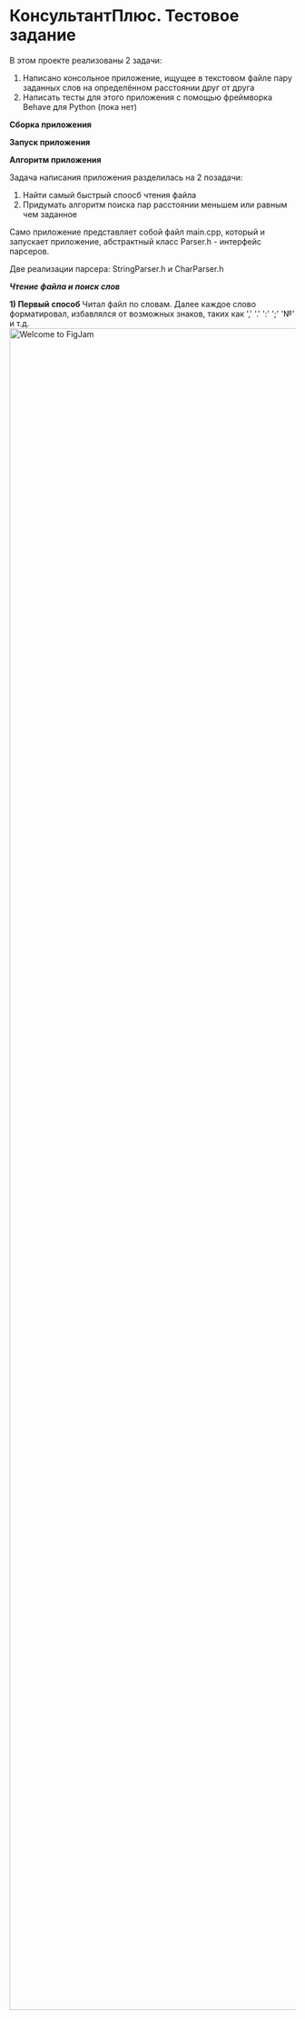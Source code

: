 # КонсультантПлюс. Тестовое задание

В этом проекте реализованы 2 задачи:
1) Написано консольное приложение, ищущее в текстовом файле пару заданных слов
на определённом расстоянии друг от друга
2) Написать тесты для этого приложения с помощью фреймворка Behave для Python (пока нет)

**Сборка приложения**



**Запуск приложения**


**Алгоритм приложения**

Задача написания приложения разделилась на 2 позадачи:
1) Найти самый быстрый споосб чтения файла
2) Придумать алгоритм поиска пар расстоянии меньшем или равным чем заданное

Само приложение представляет собой файл main.cpp, который и запускает приложение, абстрактный класс Parser.h - интерфейс парсеров.

Две реализации парсера: StringParser.h и CharParser.h

***Чтение файла и поиск слов***

****1) Первый способ****
Читал файл по словам. Далее каждое слово форматировал, избавлялся от возможных знаков, таких как ',' '.' ':' ';' '№' и т.д.
<img width="2960" alt="Welcome to FigJam" src="https://github.com/Daniilmipt/Kons_challenge/assets/61058545/261c3161-1dbd-40c6-ada5-9301aee33228">


